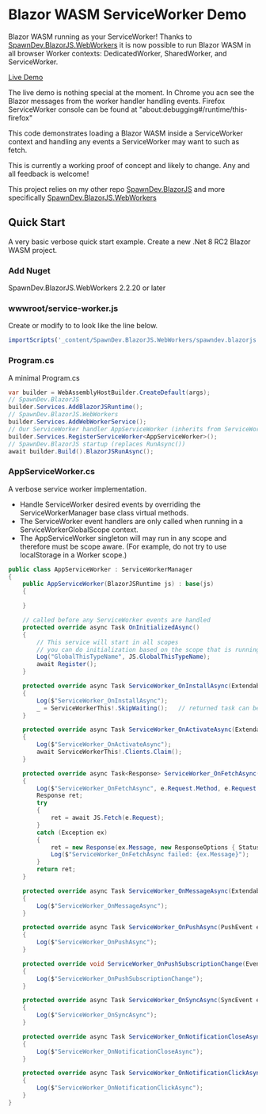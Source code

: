 # Blazor WASM ServiceWorker Demo

Blazor WASM running as your ServiceWorker! Thanks to [SpawnDev.BlazorJS.WebWorkers](https://github.com/LostBeard/SpawnDev.BlazorJS#spawndevblazorjswebworkers) it is now possible to run Blazor WASM in all browser Worker contexts: DedicatedWorker, SharedWorker, and ServiceWorker.

[Live Demo](https://lostbeard.github.io/BlazorServiceWorkerDemo/)

The live demo is nothing special at the moment. In Chrome you acn see the Blazor messages from the worker handler handling events. Firefox ServiceWorker console can be found at "about:debugging#/runtime/this-firefox"

This code demonstrates loading a Blazor WASM inside a ServiceWorker context and handling any events a ServiceWorker may want to such as fetch.

This is currently a working proof of concept and likely to change. Any and all feedback is welcome!

This project relies on my other repo [SpawnDev.BlazorJS](https://github.com/LostBeard/SpawnDev.BlazorJS) and more specifically [SpawnDev.BlazorJS.WebWorkers](https://github.com/LostBeard/SpawnDev.BlazorJS#spawndevblazorjswebworkers)

## Quick Start
A very basic verbose quick start example. Create a new .Net 8 RC2 Blazor WASM project. 

### Add Nuget
SpawnDev.BlazorJS.WebWorkers 2.2.20 or later

### wwwroot/service-worker.js
Create or modify to to look like the line below.
```js
importScripts('_content/SpawnDev.BlazorJS.WebWorkers/spawndev.blazorjs.webworkers.js');
```

### Program.cs
A minimal Program.cs
```cs
var builder = WebAssemblyHostBuilder.CreateDefault(args);
// SpawnDev.BlazorJS
builder.Services.AddBlazorJSRuntime();
// SpawnDev.BlazorJS.WebWorkers
builder.Services.AddWebWorkerService();
// Our ServiceWorker handler AppServiceWorker (inherits from ServiceWorkerManager)
builder.Services.RegisterServiceWorker<AppServiceWorker>();
// SpawnDev.BlazorJS startup (replaces RunAsync())
await builder.Build().BlazorJSRunAsync();
```

### AppServiceWorker.cs
A verbose service worker implementation.
- Handle ServiceWorker desired events by overriding the ServiceWorkerManager base class virtual methods.
- The ServiceWorker event handlers are only called when running in a ServiceWorkerGlobalScope context.
- The AppServiceWorker singleton will may run in any scope and therefore must be scope aware. (For example, do not try to use localStorage in a Worker scope.)
```cs
public class AppServiceWorker : ServiceWorkerManager
{
    public AppServiceWorker(BlazorJSRuntime js) : base(js)
    {

    }

    // called before any ServiceWorker events are handled
    protected override async Task OnInitializedAsync()
    {
        // This service will start in all scopes
        // you can do initialization based on the scope that is running
        Log("GlobalThisTypeName", JS.GlobalThisTypeName);
        await Register();
    }

    protected override async Task ServiceWorker_OnInstallAsync(ExtendableEvent e)
    {
        Log($"ServiceWorker_OnInstallAsync");
        _ = ServiceWorkerThis!.SkipWaiting();   // returned task can be ignored
    }

    protected override async Task ServiceWorker_OnActivateAsync(ExtendableEvent e)
    {
        Log($"ServiceWorker_OnActivateAsync");
        await ServiceWorkerThis!.Clients.Claim();
    }

    protected override async Task<Response> ServiceWorker_OnFetchAsync(FetchEvent e)
    {
        Log($"ServiceWorker_OnFetchAsync", e.Request.Method, e.Request.Url);
        Response ret;
        try
        {
            ret = await JS.Fetch(e.Request);
        }
        catch (Exception ex)
        {
            ret = new Response(ex.Message, new ResponseOptions { Status = 500, StatusText = ex.Message, Headers = new Dictionary<string, string> { { "Content-Type", "text/plain" } } });
            Log($"ServiceWorker_OnFetchAsync failed: {ex.Message}");
        }
        return ret;
    }

    protected override async Task ServiceWorker_OnMessageAsync(ExtendableMessageEvent e)
    {
        Log($"ServiceWorker_OnMessageAsync");
    }

    protected override async Task ServiceWorker_OnPushAsync(PushEvent e)
    {
        Log($"ServiceWorker_OnPushAsync");
    }

    protected override void ServiceWorker_OnPushSubscriptionChange(Event e)
    {
        Log($"ServiceWorker_OnPushSubscriptionChange");
    }

    protected override async Task ServiceWorker_OnSyncAsync(SyncEvent e)
    {
        Log($"ServiceWorker_OnSyncAsync");
    }

    protected override async Task ServiceWorker_OnNotificationCloseAsync(NotificationEvent e)
    {
        Log($"ServiceWorker_OnNotificationCloseAsync");
    }

    protected override async Task ServiceWorker_OnNotificationClickAsync(NotificationEvent e)
    {
        Log($"ServiceWorker_OnNotificationClickAsync");
    }
}

```